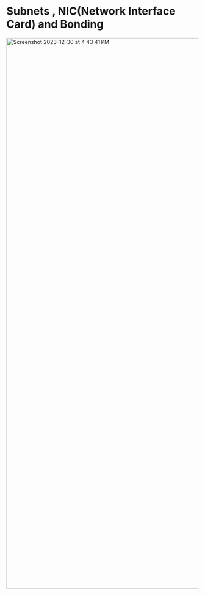 # Subnets , NIC(Network Interface Card) and Bonding

<img width="1440" alt="Screenshot 2023-12-30 at 4 43 41 PM" src="https://github.com/Tushar98644/UniDocX/assets/107763774/91af71a1-2586-4c00-bd3a-92c57e93dcdf">
